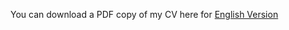You can download a PDF copy of my CV here for [English Version](../assets/Curriculum_Vitae_Ziyi_Guan.pdf)
